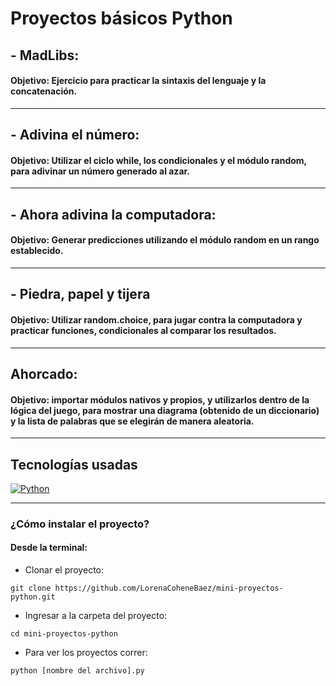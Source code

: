 #  Proyectos básicos Python 

## - MadLibs:
#### Objetivo: Ejercicio para practicar la sintaxis del lenguaje y la concatenación.

***

## - Adivina el número:
#### Objetivo: Utilizar el ciclo while, los condicionales y el módulo random, para adivinar un número generado al azar.
***
## - Ahora adivina la computadora:
#### Objetivo: Generar predicciones utilizando el módulo random en un rango establecido.
***
## - Piedra, papel y tijera
#### Objetivo: Utilizar random.choice, para jugar contra la computadora y practicar funciones, condicionales al comparar los resultados.
***
## Ahorcado:
#### Objetivo: importar módulos nativos y propios, y utilizarlos dentro de la lógica del juego, para mostrar una diagrama (obtenido de un diccionario) y la lista de palabras que se elegirán de manera aleatoria.
***
## Tecnologías usadas

<p align="left">
<!–– PYTHON ––>
  <a href="https://www.python.org/" target="_blank" data-bs-toggle="tooltip" title="Python"> <img src="https://img.shields.io/badge/Python-FFD43B?style=for-the-badge&logo=python&logoColor=blue" alt="Python"/></a>
   </p>
   
***

### ¿Cómo instalar el proyecto?

#### Desde la terminal:

- Clonar el proyecto:
````
git clone https://github.com/LorenaCoheneBaez/mini-proyectos-python.git
````

- Ingresar a la carpeta del proyecto: 
````
cd mini-proyectos-python
````

- Para ver los proyectos correr:

`````
python [nombre del archivo].py